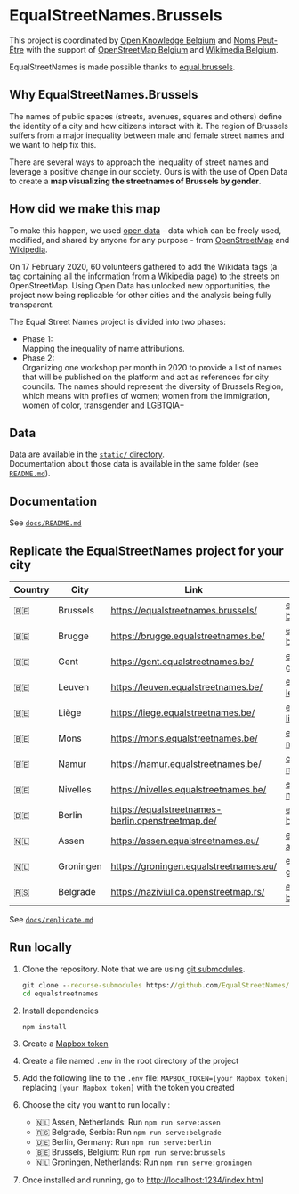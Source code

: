 # EqualStreetNames.Brussels

This project is coordinated by [Open Knowledge Belgium](https://openknowledge.be/) and [Noms Peut-Être](https://nomspeutetre.wordpress.com/)
with the support of [OpenStreetMap Belgium](https://openstreetmap.be/) and [Wikimedia Belgium](https://wikimedia.be/).

EqualStreetNames is made possible thanks to [equal.brussels](http://equal.brussels/).

## Why EqualStreetNames.Brussels

The names of public spaces (streets, avenues, squares and others) define the identity of a city and how citizens interact with it. The region of Brussels suffers from a major inequality between male and female street names and we want to help fix this.

There are several ways to approach the inequality of street names and leverage a positive change in our society. Ours is with the use of Open Data to create a **map visualizing the streetnames of Brussels by gender**.

## How did we make this map

To make this happen, we used [open data](http://opendefinition.org/) - data which can be freely used, modified, and shared by anyone for any purpose - from [OpenStreetMap](https://openstreetmap.org/) and [Wikipedia](https://www.wikipedia.org/).

On 17 February 2020, 60 volunteers gathered to add the Wikidata tags (a tag containing all the information from a Wikipedia page) to the streets on OpenStreetMap. Using Open Data has unlocked new opportunities, the project now being replicable for other cities and the analysis being fully transparent.

The Equal Street Names project is divided into two phases:

- Phase 1:  
  Mapping the inequality of name attributions.
- Phase 2:  
  Organizing one workshop per month in 2020 to provide a list of names that will be published on the platform and act as references for city councils. The names should represent the diversity of Brussels Region, which means with profiles of women; women from the immigration, women of color, transgender and LGBTQIA+

## Data

Data are available in the [`static/` directory](./static).  
Documentation about those data is available in the same folder (see [`README.md`](./static/#readme)).

## Documentation

See [`docs/README.md`](./docs/README.md)

## Replicate the EqualStreetNames project for your city

| Country | City      | Link                                                | Data Repository                                                                           | Maintainer                                          |
|---------|-----------|-----------------------------------------------------|-------------------------------------------------------------------------------------------|-----------------------------------------------------|
| 🇧🇪    | Brussels  | <https://equalstreetnames.brussels/>                | [equalstreetnames-brussels](https://github.com/openknowledgebe/equalstreetnames-brussels) | [@jbelien](https://github.com/jbelien/)             |
| 🇧🇪    | Brugge    | <https://brugge.equalstreetnames.be/>               | [equalstreetnames-brugge](https://github.com/openknowledgebe/equalstreetnames-brugge)     | [@jbelien](https://github.com/jbelien/)             |
| 🇧🇪    | Gent      | <https://gent.equalstreetnames.be/>                 | [equalstreetnames-gent](https://github.com/openknowledgebe/equalstreetnames-gent)         | [@jbelien](https://github.com/jbelien/)             |
| 🇧🇪    | Leuven    | <https://leuven.equalstreetnames.be/>               | [equalstreetnames-leuven](https://github.com/openknowledgebe/equalstreetnames-leuven)     | [@jbelien](https://github.com/jbelien/)             |
| 🇧🇪    | Liège    | <https://liege.equalstreetnames.be/>               | [equalstreetnames-liege](https://github.com/openknowledgebe/equalstreetnames-liege)     | [@jbelien](https://github.com/jbelien/)             |
| 🇧🇪    | Mons    | <https://mons.equalstreetnames.be/>               | [equalstreetnames-mons](https://github.com/openknowledgebe/equalstreetnames-mons)     | [@jbelien](https://github.com/jbelien/)             |
| 🇧🇪    | Namur    | <https://namur.equalstreetnames.be/>               | [equalstreetnames-namur](https://github.com/openknowledgebe/equalstreetnames-namur)     | [@jbelien](https://github.com/jbelien/)             |
| 🇧🇪    | Nivelles    | <https://nivelles.equalstreetnames.be/>               | [equalstreetnames-nivelles](https://github.com/openknowledgebe/equalstreetnames-nivelles)     | [@jbelien](https://github.com/jbelien/)             |
| 🇩🇪    | Berlin    | <https://equalstreetnames-berlin.openstreetmap.de/> | [equalstreetnames-berlin](https://github.com/gislars/equalstreetnames-berlin)             | [@gislars](https://github.com/gislars/)             |
| 🇳🇱    | Assen     | <https://assen.equalstreetnames.eu/>                | [equalstreetnames-assen](https://github.com/robinlinde/equalstreetnames-assen)            | [@robinlinde](https://github.com/robinlinde/)       |
| 🇳🇱    | Groningen | <https://groningen.equalstreetnames.eu/>            | [equalstreetnames-groningen](https://github.com/robinlinde/equalstreetnames-groningen)    | [@robinlinde](https://github.com/robinlinde/)       |
| 🇷🇸    | Belgrade  | <https://naziviulica.openstreetmap.rs/>             | [equalstreetnames-belgrade](https://github.com/stalker314314/equalstreetnames-belgrade)   | [@stalker314314](https://github.com/stalker314314/) |

See [`docs/replicate.md`](./docs/replicate.md)

## Run locally

1. Clone the repository. Note that we are using [git submodules](https://git-scm.com/book/en/v2/Git-Tools-Submodules).

   ```cmd
   git clone --recurse-submodules https://github.com/EqualStreetNames/equalstreetnames.git
   cd equalstreetnames
   ```


1. Install dependencies

   ```cmd
   npm install
   ```

1. Create a [Mapbox token](https://docs.mapbox.com/help/how-mapbox-works/access-tokens/)

1. Create a file named `.env` in the root directory of the project

1. Add the following line to the `.env` file: `MAPBOX_TOKEN=[your Mapbox token]` replacing `[your Mapbox token]` with the token you created

1. Choose the city you want to run locally :

   - 🇳🇱 Assen, Netherlands: Run `npm run serve:assen`
   - 🇷🇸 Belgrade, Serbia: Run `npm run serve:belgrade`
   - 🇩🇪 Berlin, Germany: Run `npm run serve:berlin`
   - 🇧🇪 Brussels, Belgium: Run `npm run serve:brussels`
   - 🇳🇱 Groningen, Netherlands: Run `npm run serve:groningen`

1. Once installed and running, go to <http://localhost:1234/index.html>
